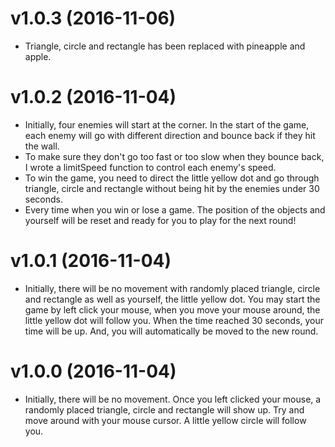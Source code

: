 v1.0.3 (2016-11-06)
======

* Triangle, circle and rectangle has been replaced with pineapple and apple.

v1.0.2 (2016-11-04)
======

* Initially, four enemies will start at the corner. In the start of the game, each enemy will go with different direction and bounce back if they hit the wall.
* To make sure they don't go too fast or too slow when they bounce back, I wrote a limitSpeed function to control each enemy's speed.
* To win the game, you need to direct the little yellow dot and go through triangle, circle and rectangle without being hit by the enemies under 30 seconds.
* Every time when you win or lose a game. The position of the objects and yourself will be reset and ready for you to play for the next round!

v1.0.1 (2016-11-04)
======

* Initially, there will be no movement with randomly placed triangle, circle and rectangle as well as yourself, the little yellow dot. You may start the game by left click your mouse, when you move your mouse around, the little yellow dot will follow you. When the time reached 30 seconds, your time will be up. And, you will automatically be moved to the new round. 

v1.0.0 (2016-11-04)
======

* Initially, there will be no movement. Once you left clicked your mouse, a randomly placed triangle, circle and rectangle will show up. Try and move around with your mouse cursor. A little yellow circle will follow you.